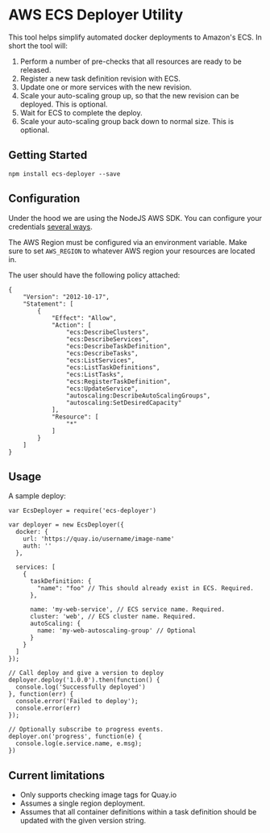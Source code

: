 # AWS ECS Deployer Utility

This tool helps simplify automated docker deployments to Amazon's ECS. In short the tool will:

1. Perform a number of pre-checks that all resources are ready to be released.
1. Register a new task definition revision with ECS.
1. Update one or more services with the new revision.
1. Scale your auto-scaling group up, so that the new revision can be deployed. This is optional.
1. Wait for ECS to complete the deploy.
1. Scale your auto-scaling group back down to normal size. This is optional.

## Getting Started

```
npm install ecs-deployer --save
```

## Configuration

Under the hood we are using the NodeJS AWS SDK. You can configure your credentials [several ways](http://docs.aws.amazon.com/AWSJavaScriptSDK/guide/node-configuring.html).

The AWS Region must be configured via an environment variable. Make sure to set `AWS_REGION` to whatever AWS region your resources are located in.

The user should have the following policy attached:
```
{
    "Version": "2012-10-17",
    "Statement": [
        {
            "Effect": "Allow",
            "Action": [
                "ecs:DescribeClusters",
                "ecs:DescribeServices",
                "ecs:DescribeTaskDefinition",
                "ecs:DescribeTasks",
                "ecs:ListServices",
                "ecs:ListTaskDefinitions",
                "ecs:ListTasks",
                "ecs:RegisterTaskDefinition",
                "ecs:UpdateService",
                "autoscaling:DescribeAutoScalingGroups",
                "autoscaling:SetDesiredCapacity"
            ],
            "Resource": [
                "*"
            ]
        }
    ]
}
```

## Usage

A sample deploy:
```
var EcsDeployer = require('ecs-deployer')

var deployer = new EcsDeployer({
  docker: {
    url: 'https://quay.io/username/image-name'
    auth: ''
  },

  services: [
    {
      taskDefinition: {
        "name": "foo" // This should already exist in ECS. Required.
      },

      name: 'my-web-service', // ECS service name. Required.
      cluster: 'web', // ECS cluster name. Required.
      autoScaling: {
        name: 'my-web-autoscaling-group' // Optional
      }
    }
  ]
});

// Call deploy and give a version to deploy
deployer.deploy('1.0.0').then(function() {
  console.log('Successfully deployed')
}, function(err) {
  console.error('Failed to deploy');
  console.error(err)
});

// Optionally subscribe to progress events.
deployer.on('progress', function(e) {
  console.log(e.service.name, e.msg);
})
```

## Current limitations

* Only supports checking image tags for Quay.io
* Assumes a single region deployment.
* Assumes that all container definitions within a task definition should be updated with the given version string.
